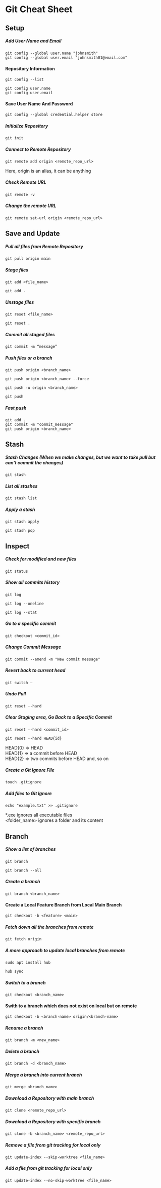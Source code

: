 # Git Cheat Sheet


## Setup
##### Add User Name and Email
```
git config --global user.name "johnsmith"
git config --global user.email "johnsmith01@email.com"
```

#### Repository Information
```
git config --list
```

```
git config user.name
git config user.email
```

#### Save User Name And Password
```
git config --global credential.helper store
```

##### Initialize Repository
```
git init
```

##### Connect to Remote Repository
```
git remote add origin <remote_repo_url>
```
Here, origin is an alias, it can be anything

##### Check Remote URL
```
git remote -v
```

##### Change the remote URL
```
git remote set-url origin <remote_repo_url>
```

## Save and Update
##### Pull all files from Remote Repository
```
git pull origin main
```
##### Stage files
```
git add <file_name>
```

```
git add .
```
##### Unstage files
```
git reset <file_name>
```
```
git reset .
```
##### Commit all staged files
```
git commit -m “message”
```

##### Push files or a branch
```
git push origin <branch_name>
```

```
git push origin <branch_name> --force
```

```
git push -u origin <branch_name>
```

```
git push
```

##### Fast push
```
git add .
git commit -m "commit_message"
git push origin <branch_name>
```



## Stash
##### Stash Changes (When we make changes, but we want to take pull but can't commit the changes)
```
git stash
```

##### List all stashes
```
git stash list
```

##### Apply a stash
```
git stash apply
```
```
git stash pop
```



## Inspect
##### Check for modified and new files
```
git status
```

##### Show all commits history
```
git log
```

```
git log --oneline
```

```
git log --stat
```

##### Go to a specific commit 
```
git checkout <commit_id>
```

##### Change Commit Message
```
git commit --amend -m "New commit message"
```

##### Revert back to current head
```
git switch –
```

##### Undo Pull
```
git reset --hard
```

##### Clear Staging area, Go Back to a Specific Commit
```
git reset --hard <commit_id>
```
```
git reset --hard HEAD{id}
```
HEAD{0} => HEAD  
HEAD{1} => a commit before HEAD  
HEAD{2} => two commits before HEAD and, so on


##### Create a Git Ignore File
```
touch .gitignore
```

##### Add files to Git Ignore
```
echo "example.txt" >> .gitignore
```

*.exe ignores all executable files  
<folder_name> ignores a folder and its content  


## Branch
##### Show a list of branches
```
git branch
```

```
git branch --all
```

##### Create a branch
```
git branch <branch_name>
```

#### Create a Local Feature Branch from Local Main Branch
```
git checkout -b <feature> <main>
```

##### Fetch down all the branches from remote
```
git fetch origin
```

##### A more approach to update local branches from remote
```
sudo apt install hub
```
```
hub sync
```

##### Switch to a branch
```
git checkout <branch_name>
```

#### Swith to a branch which does not exist on local but on remote
```
git checkout -b <branch-name> origin/<branch-name>
```

##### Rename a branch
```
git branch -m <new_name>
```

##### Delete a branch
```
git branch -d <branch_name>
```

##### Merge a branch into current branch
```
git merge <branch_name>
```

##### Download a Repository with main branch
```
git clone <remote_repo_url>
```

##### Download a Repository with specific branch
```
git clone -b <branch_name> <remote_repo_url>
```


##### Remove a file from git tracking for local only
```
git update-index --skip-worktree <file_name>
```

##### Add a file from git tracking for local only
```
git update-index --no-skip-worktree <file_name>
```
